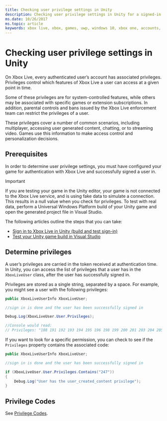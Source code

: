 ```yaml
---
title: Checking user privilege settings in Unity
description: Checking user privilege settings in Unity for a signed-in Xbox Live account.
ms.date: 10/26/2017
ms.topic: article
keywords: xbox live, xbox, games, uwp, windows 10, xbox one, accounts, test accounts, parental controls, user privileges, enforcement bans, upsell
---
```


# Checking user privilege settings in Unity

On Xbox Live, every authenticated user’s account has associated privileges.
Privileges control which features of Xbox Live a user can access at a given point in time.

Some of these privileges are for system-controlled features, while others may be associated with specific games or extension subscriptions.
In addition, parental controls and bans issued by the Xbox Live enforcement team can restrict the privileges of a user.

These privileges cover a number of common scenarios, including multiplayer, accessing user generated content, chatting, or to streaming video.
Games use this information to make access control and personalization decisions.


## Prerequisites

In order to determine user privilege settings, you must have configured your game for authentication with Xbox Live and successfully signed a user in.

>[!IMPORTANT]
> If you are testing your game in the Unity editor, your game is not connected to the Xbox Live service, and is using fake data to simulate a connection. This results in a null value when you check for privileges. To test with real data, perform a Universal Windows Platform build of your Unity game and open the generated project file in Visual Studio.

The following articles outline the steps that you can take:

* [Sign in to Xbox Live in Unity (build and test sign-in)](unity-prefabs-and-sign-in.md#build-and-test-sign-in)
* [Test your Unity game build in Visual Studio](test-visual-studio-build.md)


## Determine privileges

A user’s privileges are carried in the token received at authentication time.
In Unity, you can access the list of privileges that a user has in the `XboxLiveUser` class, after the user has successfully signed in.

Privileges are stored as a single string, separated by a space.
For example, you might see a user with the following privileges:

```csharp
public XboxLiveUserInfo XboxLiveUser;

//sign in is done and the user has been successfully signed in

Debug.Log(XboxLiveUser.User.Privileges);

//Console would read:
// Privileges: "188 191 192 193 194 195 196 198 199 200 201 203 204 205 206 207 208 211 214 215 216 217 220 224 227 228 235 238 245 247 249 252 254 255"
```

If you want to look for a specific permission, you can check to see if the `Privileges` property contains the associated code:

```csharp
public XboxLiveUserInfo XboxLiveUser;

//sign in is done and the user has been successfully signed in

if (XboxLiveUser.User.Privileges.Contains("247"))
{
    Debug.Log("User has the user_created_content privilege");
}
```

## Privilege Codes

See [Privilege Codes](../features/social/friends-list/social-manager/privilege-codes.md).

